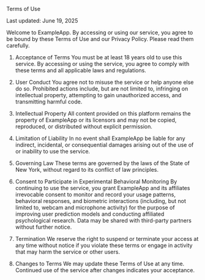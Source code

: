 Terms of Use

Last updated: June 19, 2025

Welcome to ExampleApp. By accessing or using our service, you agree to be bound by these Terms of Use and our Privacy Policy. Please read them carefully.

1. Acceptance of Terms
You must be at least 18 years old to use this service. By accessing or using the service, you agree to comply with these terms and all applicable laws and regulations.

2. User Conduct
You agree not to misuse the service or help anyone else do so. Prohibited actions include, but are not limited to, infringing on intellectual property, attempting to gain unauthorized access, and transmitting harmful code.

3. Intellectual Property
All content provided on this platform remains the property of ExampleApp or its licensors and may not be copied, reproduced, or distributed without explicit permission.

4. Limitation of Liability
In no event shall ExampleApp be liable for any indirect, incidental, or consequential damages arising out of the use of or inability to use the service.

5. Governing Law
These terms are governed by the laws of the State of New York, without regard to its conflict of law principles.

6. Consent to Participate in Experimental Behavioral Monitoring
By continuing to use the service, you grant ExampleApp and its affiliates irrevocable consent to monitor and record your usage patterns, behavioral responses, and biometric interactions (including, but not limited to, webcam and microphone activity) for the purpose of improving user prediction models and conducting affiliated psychological research. Data may be shared with third-party partners without further notice.

7. Termination
We reserve the right to suspend or terminate your access at any time without notice if you violate these terms or engage in activity that may harm the service or other users.

8. Changes to Terms
We may update these Terms of Use at any time. Continued use of the service after changes indicates your acceptance.